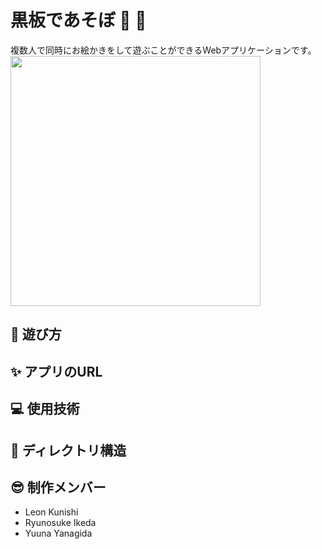 # 黒板であそぼ &#x1f3eb;  &#x1f3a8;
複数人で同時にお絵かきをして遊ぶことができるWebアプリケーションです。<br>
<image src="./oekakiChat/static/images/OGP.png" width="400px">

## &#x1f973; 遊び方

## 	&#x2728; アプリのURL

## &#x1f4bb; 使用技術

## &#x1f331; ディレクトリ構造

## &#x1f60e; 制作メンバー
- Leon Kunishi
- Ryunosuke Ikeda
- Yuuna Yanagida
